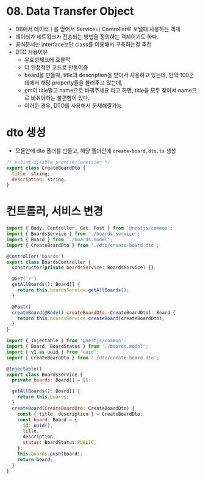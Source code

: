 # 08. Data Transfer Object

- DB에서 데이터ㅏ를 얻어서 Service나 Controller로 보낼때 사용하는 객체
- 데이터가 네트워크가 전송되는 방법을 정의하는 객체이기도 하다.
- 공식문서는 interface보단 class를 이용해서 구축하는걸 추천
- DTO 사용이유
  - 유효성체크에 효율적
  - 더 안정적인 코드로 만들어줌 
  - board를 만들때, title과 description을 받아서 사용하고 있는데, 만약 100군데에서 해당 property들을 불러주고 있는데,
  - pm이 title말고 name으로 바꿔주세요 라고 하면, title을 모두 찾아서 name으로 바꿔야하는 불편함이 있다.
  - 이러한 경우, DTO를 사용해서 문제해결가능


# dto 생성
- 모듈안에 dto 폴더를 만들고, 해당 폴더안에 ```create-board.dto.ts``` 생성
```js
/* eslint-disable prettier/prettier */
export class CreateBoardDto {
  title: string;
  description: string;
}

```

# 컨트롤러, 서비스 변경
```js
import { Body, Controller, Get, Post } from '@nestjs/common';
import { BoardsService } from './boards.service';
import { Board } from './boards.model';
import { CreateBoardDto } from './dto/create-board.dto';

@Controller('boards')
export class BoardsController {
  constructor(private boardsService: BoardsService) {}

  @Get('/')
  getAllBoards(): Board[] {
    return this.boardsService.getAllBoards();
  }

  @Post()
  createBoard(@Body() createBoardDto: CreateBoardDto): Board {
    return this.boardsService.createBoard(createBoardDto);
  }
}

```

```js
import { Injectable } from '@nestjs/common';
import { Board, BoardStatus } from './boards.model';
import { v1 as uuid } from 'uuid';
import { CreateBoardDto } from './dto/create-board.dto';

@Injectable()
export class BoardsService {
  private boards: Board[] = [];

  getAllBoards(): Board[] {
    return this.boards;
  }
  createBoard(CreateBoardDto: CreateBoardDto) {
    const { title, description } = CreateBoardDto;
    const board: Board = {
      id: uuid(),
      title,
      description,
      status: BoardStatus.PUBLIC,
    };
    this.boards.push(board);
    return board;
  }
}

```
